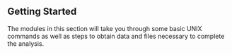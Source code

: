 ## Getting Started
The modules in this section will take you through some basic UNIX commands as well as steps to obtain data and files necessary to complete the analysis.
